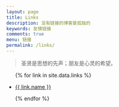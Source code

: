 ```yaml
---
layout: page
title: Links
description: 没有链接的博客是孤独的
keywords: 友情链接
comments: true
menu: 链接
permalink: /links/
---
```


> 圣贤是思想的先声；朋友是心灵的希望。

<ul>
{% for link in site.data.links %}
<!-- * [{{ link.name }}]({{ link.url }}) -->
  <li>
  	<p>
		<a href="{{ link.url }}" target="_blank">{{ link.name }}</a>
	</p>
  </li>
{% endfor %}
</ul>
